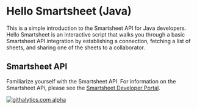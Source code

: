 Hello Smartsheet (Java)
===
This is a simple introduction to the Smartsheet API for Java developers.  Hello Smartsheet is an interactive script that walks you through a basic Smartsheet API integration by establishing a connection, fetching a list of sheets, and sharing one of the sheets to a collaborator.

Smartsheet API
---
Familiarize yourself with the Smartsheet API. For information on the Smartsheet APi, please see the [Smartsheet Developer Portal](http://smartsheet.com/developers).

[![githalytics.com alpha](https://cruel-carlota.pagodabox.com/8682c8fc5c6618bcdad0698d2832b639 "githalytics.com")](http://githalytics.com/smartsheet-platform/samples)
